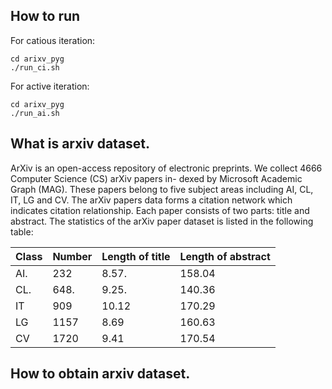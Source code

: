 ## How to run
For catious iteration:
```
cd arixv_pyg
./run_ci.sh
```
For active iteration:
```
cd arixv_pyg
./run_ai.sh
```

## What is arxiv dataset.
ArXiv is an open-access repository of electronic preprints. We collect 4666 Computer Science (CS) arXiv papers in- dexed by Microsoft Academic Graph (MAG). These papers belong to five subject areas including AI, CL, IT, LG and CV. The arXiv papers data forms a citation network which indicates citation relationship. Each paper consists of two parts: title and abstract. The statistics of the arXiv paper dataset is listed in the following table:

|Class|Number|Length of title|Length of abstract|
|-----|------|---------------|------------------|
|AI.  |232   |8.57.          |158.04            |
|CL.  |648.  |9.25.          |140.36            |
|IT|909|10.12|170.29|
|LG|1157|8.69|160.63|
|CV|1720|9.41|170.54|


## How to obtain arxiv dataset.
